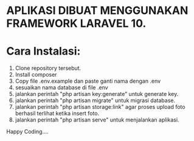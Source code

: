# APLIKASI DIBUAT MENGGUNAKAN FRAMEWORK LARAVEL 10.
# Cara Instalasi:
1. Clone repository tersebut.
2. Install composer
3. Copy file .env.example dan paste ganti nama dengan .env
4. sesuaikan nama database di file .env
5. jalankan perintah "php artisan key:generate" untuk generate key.
6. jalankan perintah "php artisan migrate" untuk migrasi database.
7. jalankan perintah "php artisan storage:link" agar proses upload foto berhasil terlihat ketika insert foto.
8. jalankan perintah "php artisan serve" untuk menjalankan aplikasi.

Happy Coding....
